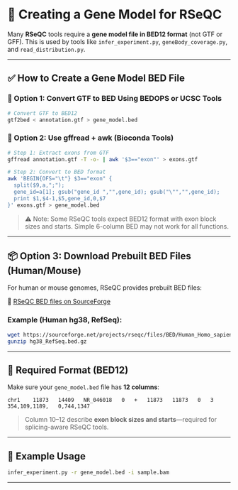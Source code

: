 # 🧬 Creating a Gene Model for RSeQC

Many **RSeQC** tools require a **gene model file in BED12 format** (not GTF or GFF). This is used by tools like `infer_experiment.py`, `geneBody_coverage.py`, and `read_distribution.py`.

---

## ✅ How to Create a Gene Model BED File

### 🔹 Option 1: Convert GTF to BED Using BEDOPS or UCSC Tools

```bash
# Convert GTF to BED12
gtf2bed < annotation.gtf > gene_model.bed
```

### 🔹 Option 2: Use gffread + awk (Bioconda Tools)

```bash
# Step 1: Extract exons from GTF
gffread annotation.gtf -T -o- | awk '$3=="exon"' > exons.gtf

# Step 2: Convert to BED format
awk 'BEGIN{OFS="\t"} $3=="exon" {
  split($9,a,";");
  gene_id=a[1]; gsub("gene_id ","",gene_id); gsub("\"","",gene_id);
  print $1,$4-1,$5,gene_id,0,$7
}' exons.gtf > gene_model.bed
```

> ⚠️ Note: Some RSeQC tools expect BED12 format with exon block sizes and starts. Simple 6-column BED may not work for all functions.

---

## 📦 Option 3: Download Prebuilt BED Files (Human/Mouse)

For human or mouse genomes, RSeQC provides prebuilt BED files:

📁 [RSeQC BED files on SourceForge](https://sourceforge.net/projects/rseqc/files/BED/)

### Example (Human hg38, RefSeq):

```bash
wget https://sourceforge.net/projects/rseqc/files/BED/Human_Homo_sapiens/hg38_RefSeq.bed.gz
gunzip hg38_RefSeq.bed.gz
```

---

## 📐 Required Format (BED12)

Make sure your `gene_model.bed` file has **12 columns**:

```
chr1    11873   14409   NR_046018   0   +   11873   11873   0   3   354,109,1189,   0,744,1347
```

> Column 10–12 describe **exon block sizes and starts**—required for splicing-aware RSeQC tools.

---

## 🧪 Example Usage

```bash
infer_experiment.py -r gene_model.bed -i sample.bam
```

---
